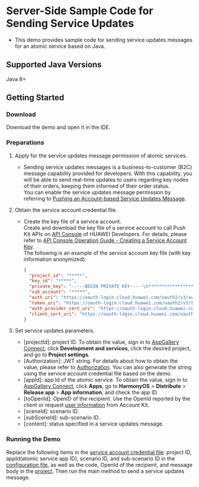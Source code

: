 # Server-Side Sample Code for Sending Service Updates
- This demo provides sample code for sending service updates messages for an atomic service based on Java.
## Supported Java Versions
Java 8+
## Getting Started
### Download
Download the demo and open it in the IDE.
### Preparations
1. Apply for the service updates message permission of atomic services.
   - Sending service updates messages is a business-to-customer (B2C) message capability provided for developers. With this capability, you will be able to send real-time updates to users regarding key nodes of their orders, keeping them informed of their order status.\
     You can enable the service updates message permission by referring to [Pushing an Account-based Service Updates Message](https://developer.huawei.com/consumer/en/doc/atomic-guides/push-as-timeline).

2. Obtain the service account credential file.
   - Create the key file of a service account.\
     Create and download the key file of a service account to call Push Kit APIs on [API Console](https://developer.huawei.com/consumer/cn/console/overview) of HUAWEI Developers. For details, please refer to [API Console Operation Guide - Creating a Service Account Key](https://developer.huawei.com/consumer/en/doc/start/api-0000001062522591#section3554194116341).\
     The following is an example of the service account key file (with key information anonymized):
     ~~~json
     {
       "project_id": "*****",
       "key_id": "*****",
       "private_key": "-----BEGIN PRIVATE KEY-----\n**********************************==\n-----END PRIVATE KEY-----\n",
       "sub_account": "*****",
       "auth_uri": "https://oauth-login.cloud.huawei.com/oauth2/v3/authorize",
       "token_uri": "https://oauth-login.cloud.huawei.com/oauth2/v3/token",
       "auth_provider_cert_uri": "https://oauth-login.cloud.huawei.com/oauth2/v3/certs",
       "client_cert_uri": "https://oauth-login.cloud.huawei.com/oauth2/v3/x509?client_id=*****"
     }
     ~~~
3. Set service updates parameters.
   - [projectId]: project ID. To obtain the value, sign in to [AppGallery Connect](https://developer.huawei.com/consumer/en/service/josp/agc/index.html), click **Development and services**, click the desired project, and go to **Project settings**.
   - [Authorization]: JWT string. For details about how to obtain the value, please refer to [Authorization](https://developer.huawei.com/consumer/en/doc/harmonyos-references/push-scenariozed-api-request-struct#section20573634202313). You can also generate the string using the service account credential file based on the demo.
   - [appId]: app Id of the atomic service. To obtain the value, sign in to [AppGallery Connect](https://developer.huawei.com/consumer/en/service/josp/agc/index.html), click **Apps**, go to **HarmonyOS** > **Distribute** > **Release app** > **App information**, and check the app ID.
   - [toOpenId]: OpenID of the recipient. Use the OpenId reported by the client or request [user information](https://developer.huawei.com/consumer/en/doc/harmonyos-references/account-api-get-user-info-quicklogin-getid#section2520125725115) from Account Kit.
   - [sceneId]: scenario ID.
   - [subSceneId]: sub-scenario ID.
   - [content]: status specified in a service updates message.
### Running the Demo
Replace the following items in the [service account credential file](./src/main/resources/service_account.json): project ID, appId(atomic service app ID), scenario ID, and sub-scenario ID in the [configuration file](./src/main/resources/config.json), as well as the code, OpenId of the recipient, and message body in the [project](./src/main/java/com/huawei/serviceTimeline/TakeawaysExamples.java). Then run the main method to send a service updates message.
